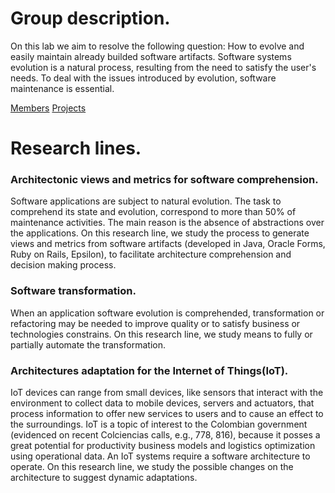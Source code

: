 # Group description.

On this lab we aim to resolve the following question: How to evolve and easily maintain already builded software artifacts. Software systems evolution is a natural process, resulting from the need to satisfy the user's needs. To deal with the issues introduced by evolution, software maintenance is essential.

<!-- En este laboratorio abordamos la pregunta: cómo hacer evolucionar y mantener fácilmente los artefactos de software que ya han sido construidos. La evolución de los sistemas de software es un proceso natural que resulta de la búsqueda de satisfacción de las necesidades de sus usuarios. Para reducir las complicaciones originadas por la evolución es vital hacer mantenimiento del software.-->

[Members](members.md)             [Projects](projects.md)       
<!-- [Publications](publications.md) -->

# Research lines.

<!-- [Architectonic views and metrics for software comprehension.](architectonic.md) -->
### Architectonic views and metrics for software comprehension.
Software applications are subject to natural evolution. The task to comprehend its state and evolution, correspond to more than 50% of maintenance activities. The main reason is the absence of abstractions over the applications. On this research line, we study the process to generate views and metrics from software artifacts (developed in Java, Oracle Forms, Ruby on Rails, Epsilon), to facilitate architecture comprehension and decision making process.

<!-- [Software transformation.](software.md) -->
### Software transformation.
When an application software evolution is comprehended, transformation or refactoring may be needed to improve quality or to satisfy business or technologies constrains. On this research line, we study means to fully or partially automate the transformation.


<!-- [Architectures adaptation for the Internet of Things(IoT).](iot.md) -->
### Architectures adaptation for the Internet of Things(IoT).
IoT devices can range from small devices, like sensors that interact with the environment to collect data to mobile devices, servers and actuators, that process information to offer new services to users and to cause an effect to the surroundings.   IoT is a topic of interest to the Colombian government (evidenced on recent Colciencias calls, e.g., 778, 816), because it posses a great potential for productivity business models and logistics optimization using operational data. An IoT systems require a software architecture to operate. On this research line, we study the possible changes on the architecture to suggest dynamic adaptations.





<!-- ## Software Evolution Lab (SELF) webpage.

You can use the [editor on GitHub](https://github.com/SELF-Software-Evolution-Lab/SELF-Software-Evolution-Lab.github.io/edit/master/index.md) to maintain and preview the content for your website in Markdown files.

Whenever you commit to this repository, GitHub Pages will run [Jekyll](https://jekyllrb.com/) to rebuild the pages in your site, from the content in your Markdown files.

### Markdown

Markdown is a lightweight and easy-to-use syntax for styling your writing. It includes conventions for

```markdown
Syntax highlighted code block

# Header 1
## Header 2
### Header 3

- Bulleted
- List

1. Numbered
2. List

**Bold** and _Italic_ and `Code` text

[Link](url) and ![Image](src)
```

For more details see [GitHub Flavored Markdown](https://guides.github.com/features/mastering-markdown/).

### Jekyll Themes

Your Pages site will use the layout and styles from the Jekyll theme you have selected in your [repository settings](https://github.com/SELF-Software-Evolution-Lab/SELF-Software-Evolution-Lab.github.io/settings). The name of this theme is saved in the Jekyll `_config.yml` configuration file.

### Support or Contact

Having trouble with Pages? Check out our [documentation](https://help.github.com/categories/github-pages-basics/) or [contact support](https://github.com/contact) and we’ll help you sort it out. -->
